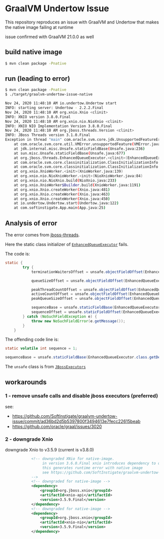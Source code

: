# GraalVM Undertow Issue

This repository reproduces an issue with GraalVM and Undertow that makes the native image failing at runtime

issue confirmed with GraalVM 21.0.0 as well

## build native image

```bash
$ mvn clean package -Pnative
```

## run (leading to error)

```bash
$ mvn clean package -Pnative
$ ./target/graalvm-undertow-issue-native

Nov 24, 2020 11:48:10 AM io.undertow.Undertow start
INFO: starting server: Undertow - 2.2.2.Final
Nov 24, 2020 11:48:10 AM org.xnio.Xnio <clinit>
INFO: XNIO version 3.8.0.Final
Nov 24, 2020 11:48:10 AM org.xnio.nio.NioXnio <clinit>
INFO: XNIO NIO Implementation Version 3.8.0.Final
Nov 24, 2020 11:48:10 AM org.jboss.threads.Version <clinit>
INFO: JBoss Threads version 3.1.0.Final
Exception in thread "main" com.oracle.svm.core.jdk.UnsupportedFeatureError: Unsupported method of Unsafe
	at com.oracle.svm.core.util.VMError.unsupportedFeature(VMError.java:87)
	at jdk.internal.misc.Unsafe.staticFieldBase(Unsafe.java:236)
	at sun.misc.Unsafe.staticFieldBase(Unsafe.java:677)
	at org.jboss.threads.EnhancedQueueExecutor.<clinit>(EnhancedQueueExecutor.java:295)
	at com.oracle.svm.core.classinitialization.ClassInitializationInfo.invokeClassInitializer(ClassInitializationInfo.java:351)
	at com.oracle.svm.core.classinitialization.ClassInitializationInfo.initialize(ClassInitializationInfo.java:271)
	at org.xnio.XnioWorker.<init>(XnioWorker.java:139)
	at org.xnio.nio.NioXnioWorker.<init>(NioXnioWorker.java:84)
	at org.xnio.nio.NioXnio.build(NioXnio.java:233)
	at org.xnio.XnioWorker$Builder.build(XnioWorker.java:1191)
	at org.xnio.Xnio.createWorker(Xnio.java:481)
	at org.xnio.Xnio.createWorker(Xnio.java:463)
	at org.xnio.Xnio.createWorker(Xnio.java:450)
	at io.undertow.Undertow.start(Undertow.java:122)
	at com.softinstigate.App.main(App.java:25)
```

## Analysis of error

The error comes from [jboss-threads](https://github.com/jbossas/jboss-threads).

Here the static class initializer of [`EnhancedQueueExecutor`](https://github.com/jbossas/jboss-threads/blob/master/src/main/java/org/jboss/threads/EnhancedQueueExecutor.java) fails.

The code is:

```java
static {
        try {
            terminationWaitersOffset = unsafe.objectFieldOffset(EnhancedQueueExecutor.class.getDeclaredField("terminationWaiters"));

            queueSizeOffset = unsafe.objectFieldOffset(EnhancedQueueExecutor.class.getDeclaredField("queueSize"));

            peakThreadCountOffset = unsafe.objectFieldOffset(EnhancedQueueExecutor.class.getDeclaredField("peakThreadCount"));
            activeCountOffset = unsafe.objectFieldOffset(EnhancedQueueExecutor.class.getDeclaredField("activeCount"));
            peakQueueSizeOffset = unsafe.objectFieldOffset(EnhancedQueueExecutor.class.getDeclaredField("peakQueueSize"));

            sequenceBase = unsafe.staticFieldBase(EnhancedQueueExecutor.class.getDeclaredField("sequence"));
            sequenceOffset = unsafe.staticFieldOffset(EnhancedQueueExecutor.class.getDeclaredField("sequence"));
        } catch (NoSuchFieldException e) {
            throw new NoSuchFieldError(e.getMessage());
        }
    }
```

The offending code line is:

```java
static volatile int sequence = 1;

sequenceBase = unsafe.staticFieldBase(EnhancedQueueExecutor.class.getDeclaredField("sequence"));
```

The `unsafe` class is from [`JBossExecutors`](https://github.com/jbossas/jboss-threads/blob/master/src/main/java/org/jboss/threads/JBossExecutors.java)

## workarounds

### 1 - remove unsafe calls and disable jboss executors (preferred)

see:

- https://github.com/SoftInstigate/graalvm-undertow-issue/commit/ad36bd2d5b5397800f3494613e7fecc22615beab
- https://github.com/oracle/graal/issues/3020

### 2 - downgrade Xnio

downgrade Xnio to v3.5.9 (current is v3.8.0)

```xml
            <!-- downgraded XNio for native-image.
                 in version 3.6.0.Final xnio introduces dependency to org.jboss.threads:jboss-threads:2.3.0.Beta2
                 this generates runtime error with native image
                 see https://github.com/SoftInstigate/graalvm-undertow-issue
            -->
            <!-- downgraded for native-image -->
            <dependency>
                <groupId>org.jboss.xnio</groupId>
                <artifactId>xnio-api</artifactId>
                <version>3.5.9.Final</version>
            </dependency>
            <!-- downgraded for native-image -->
            <dependency>
                <groupId>org.jboss.xnio</groupId>
                <artifactId>xnio-nio</artifactId>
                <version>3.5.9.Final</version>
            </dependency>
```
